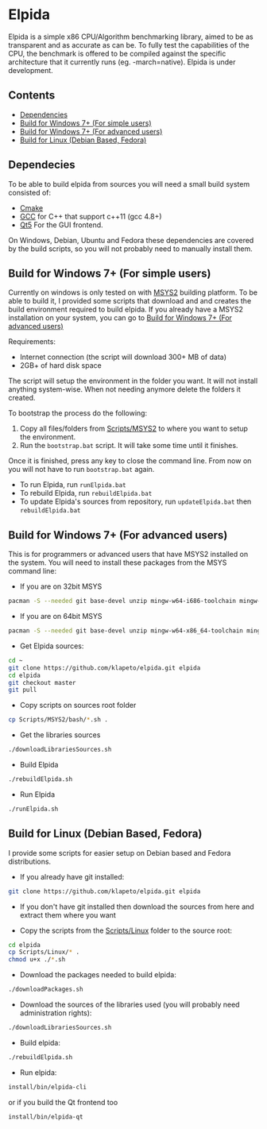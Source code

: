 # Elpida

Elpida is a simple x86 CPU/Algorithm benchmarking library, aimed to be as transparent and as accurate as can be.
To fully test the capabilities of the CPU, the benchmark is offered to be compiled against the specific architecture that it currently runs (eg. -march=native). Elpida is under development.

## Contents

* [Dependencies](#dependecies)
* [Build for Windows 7+ (For simple users)](#build-for-windows-7-for-simple-users)
* [Build for Windows 7+ (For advanced users)](#build-for-windows-7-for-advanced-users)
* [Build for Linux (Debian Based, Fedora)](#build-for-linux-debian-based-fedora)

## Dependecies

To be able to build elpida from sources you will need a small build system consisted of:

* [Cmake](https://cmake.org/ "CMAKE Build system")
* [GCC](https://gcc.gnu.org "The GNU Compiler collection") for C++ that support c++11 (gcc 4.8+)
* [Qt5](https://www.qt.io/) For the GUI frontend.

On Windows, Debian, Ubuntu and Fedora these dependencies are covered by the build scripts, so you will not probably need to manually install them.

## Build for Windows 7+ (For simple users)

Currently on windows is only tested on with [MSYS2](https://www.msys2.org/ "MSYS2 is a software distro and building platform for Windows") building platform. To be able to build it, I provided some scripts that download and and creates the build environment required to build elpida. If you already have a MSYS2 installation on your system, you can go to [Build for Windows 7+ (For advanced users)](#build-for-windows-7-for-simple-users)

Requirements:

* Internet connection (the script will download 300+ MB of data)
* 2GB+ of hard disk space

The script will setup the environment in the folder you want. It will not install anything system-wise. When not needing anymore delete the folders it created.

To bootstrap the process do the following:

1. Copy all files/folders from [Scripts/MSYS2](Scripts/MSYS2) to where you want to setup the environment.
2. Run the `bootstrap.bat` script. It will take some time until it finishes.

Once it is finished, press any key to close the command line. From now on you will not have to run `bootstrap.bat` again.

* To run Elpida, run `runElpida.bat`
* To rebuild Elpida, run `rebuildElpida.bat`
* To update Elpida's sources from repository, run `updateElpida.bat` then `rebuildElpida.bat`

## Build for Windows 7+ (For advanced users)

This is for programmers or advanced users that have MSYS2 installed on the system. You will need to install these packages from the MSYS command line:

* If you are on 32bit MSYS

``` bash
pacman -S --needed git base-devel unzip mingw-w64-i686-toolchain mingw-w64-i686-python3 mingw-w64-i686-ninja mingw-w64-i686-meson
```

* If you are on 64bit MSYS

``` bash
pacman -S --needed git base-devel unzip mingw-w64-x86_64-toolchain mingw-w64-x86_64-python3 mingw-w64-x86_64-ninja mingw-w64-x86_64-meson
```

* Get Elpida sources:

``` bash
cd ~
git clone https://github.com/klapeto/elpida.git elpida
cd elpida
git checkout master
git pull
```

* Copy scripts on sources root folder

``` bash
cp Scripts/MSYS2/bash/*.sh .
```

* Get the libraries sources

``` bash
./downloadLibrariesSources.sh
```

* Build Elpida

``` bash
./rebuildElpida.sh
```

* Run Elpida

``` bash
./runElpida.sh
```

## Build for Linux (Debian Based, Fedora)

I provide some scripts for easier setup on Debian based and Fedora distributions.

* If you already have git installed:

``` bash
git clone https://github.com/klapeto/elpida.git elpida
```

* If you don't have git installed then download the sources from here and extract them where you want

* Copy the scripts from the [Scripts/Linux](Scripts/Linux) folder to the source root:

``` bash
cd elpida
cp Scripts/Linux/* .
chmod u+x ./*.sh
```

* Download the packages needed to build elpida:

``` bash
./downloadPackages.sh
```

* Download the sources of the libraries used (you will probably need administration rights):

``` bash
./downloadLibrariesSources.sh
```

* Build elpida:

``` bash
./rebuildElpida.sh
```

* Run elpida:

``` bash
install/bin/elpida-cli
```

or if you build the Qt frontend too

``` bash
install/bin/elpida-qt
```
